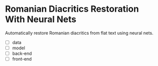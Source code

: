 # Romanian Diacritics Restoration With Neural Nets

Automatically restore Romanian diacritics from flat text using neural nets.

- [ ] data
- [ ] model
- [ ] back-end
- [ ] front-end
